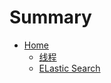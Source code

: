 # Summary

* [Home](README.md)
  * [线程](hello-java/hello-thread.md)
  * [ELastic Search](hello-java/hello-elasticsearch.md)